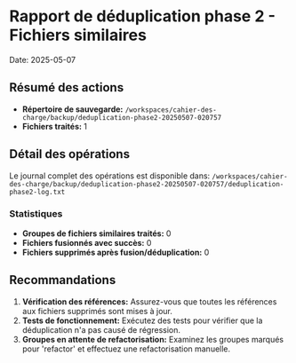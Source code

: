 # Rapport de déduplication phase 2 - Fichiers similaires

Date: 2025-05-07

## Résumé des actions

- **Répertoire de sauvegarde:** `/workspaces/cahier-des-charge/backup/deduplication-phase2-20250507-020757`
- **Fichiers traités:** 1

## Détail des opérations

Le journal complet des opérations est disponible dans: `/workspaces/cahier-des-charge/backup/deduplication-phase2-20250507-020757/deduplication-phase2-log.txt`
### Statistiques

- **Groupes de fichiers similaires traités:** 0
- **Fichiers fusionnés avec succès:** 0
- **Fichiers supprimés après fusion/déduplication:** 0

## Recommandations

1. **Vérification des références:** Assurez-vous que toutes les références aux fichiers supprimés sont mises à jour.
2. **Tests de fonctionnement:** Exécutez des tests pour vérifier que la déduplication n'a pas causé de régression.
3. **Groupes en attente de refactorisation:** Examinez les groupes marqués pour 'refactor' et effectuez une refactorisation manuelle.

